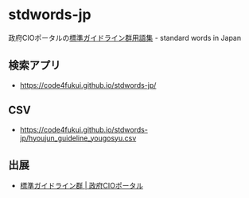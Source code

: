 # stdwords-jp

政府CIOポータルの[標準ガイドライン群用語集](](https://cio.go.jp/guides)) - standard words in Japan

## 検索アプリ

- https://code4fukui.github.io/stdwords-jp/  

## CSV

- https://code4fukui.github.io/stdwords-jp/hyoujun_guideline_yougosyu.csv  

## 出展

- [標準ガイドライン群 | 政府CIOポータル](https://cio.go.jp/guides)

